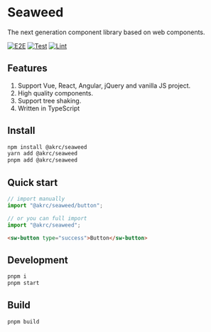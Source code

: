 # Seaweed

The next generation component library based on web components.

[![E2E](https://github.com/AkaraChen/seaweed/actions/workflows/playwright.yml/badge.svg)](https://github.com/AkaraChen/seaweed/actions/workflows/playwright.yml) [![Test](https://github.com/AkaraChen/seaweed/actions/workflows/test.yml/badge.svg)](https://github.com/AkaraChen/seaweed/actions/workflows/test.yml) [![Lint](https://github.com/AkaraChen/seaweed/actions/workflows/lint.yml/badge.svg)](https://github.com/AkaraChen/seaweed/actions/workflows/lint.yml)

## Features

1. Support Vue, React, Angular, jQuery and vanilla JS project.
2. High quality components.
3. Support tree shaking.
4. Written in TypeScript

## Install

```bash
npm install @akrc/seaweed
yarn add @akrc/seaweed
pnpm add @akrc/seaweed
```

## Quick start

```ts
// import manually
import "@akrc/seaweed/button";

// or you can full import
import "@akrc/seaweed";
```

```html
<sw-button type="success">Button</sw-button>
```

## Development

```bash
pnpm i
pnpm start
```

## Build

```bash
pnpm build
```
